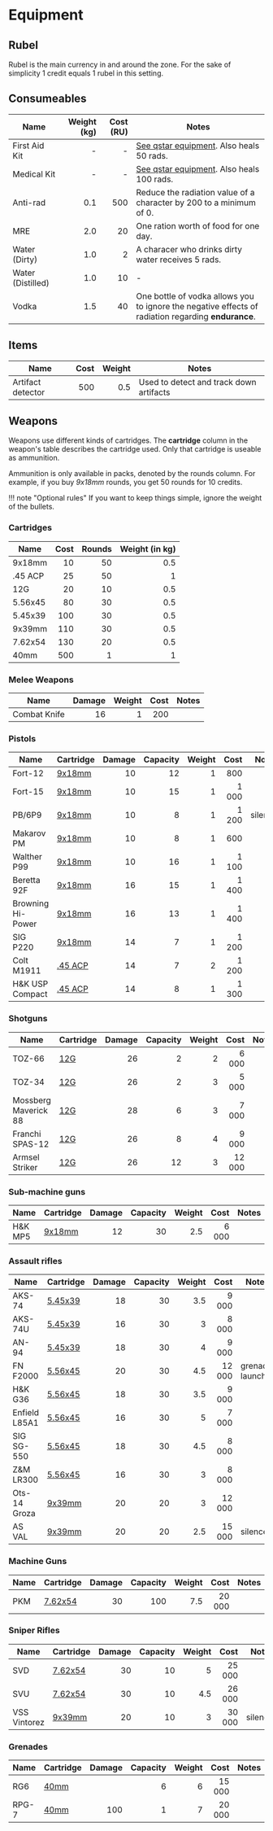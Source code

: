 # Equipment

## Rubel

Rubel is the main currency in and around the zone. For the sake of simplicity 1
credit equals 1 rubel in this setting.

## Consumeables

| Name              | Weight (kg) | Cost (RU) | Notes                                                                                               |
| ----------------- | ----------: | --------: | --------------------------------------------------------------------------------------------------- |
| First Aid Kit     |           - |         - | [See qstar equipment](/equipment/#medical-items). Also heals 50 rads.                               |
| Medical Kit       |           - |         - | [See qstar equipment](/equipment/#medical-items). Also heals 100 rads.                               |
| Anti-rad          |         0.1 |       500 | Reduce the radiation value of a character by 200 to a minimum of 0.                                 |
| MRE               |         2.0 |        20 | One ration worth of food for one day.                                                               |
| Water (Dirty)     |         1.0 |         2 | A characer who drinks dirty water receives 5 rads.                                                  |
| Water (Distilled) |         1.0 |        10 | -                                                                                                   |
| Vodka             |         1.5 |        40 | One bottle of vodka allows you to ignore the negative effects of radiation regarding **endurance**. |

## Items

| Name              | Cost | Weight | Notes                                   |
| ----------------- | ---: | -----: | --------------------------------------- |
| Artifact detector |  500 |    0.5 | Used to detect and track down artifacts |

## Weapons

Weapons use different kinds of cartridges. The **cartridge** column in the
weapon's table describes the cartridge used. Only that cartridge is useable as
ammunition.

Ammunition is only available in packs, denoted by the rounds column. For
example, if you buy *9x18mm* rounds, you get 50 rounds for 10 credits.

!!! note "Optional rules"
    If you want to keep things simple, ignore the weight of the bullets.

### Cartridges

|  Name   | Cost | Rounds | Weight (in kg) |
| ------- | ---: | -----: | -------------: |
| <span id="9x18"> </span> 9x18mm  |   10 |     50 |            0.5 |
| <span id="45acp"></span> .45 ACP |   25 |     50 |              1 |
| <span id="12g">  </span> 12G     |   20 |     10 |            0.5 |
| <span id="556">  </span> 5.56x45 |   80 |     30 |            0.5 |
| <span id="545">  </span> 5.45x39 |  100 |     30 |            0.5 |
| <span id="939">  </span> 9x39mm  |  110 |     30 |            0.5 |
| <span id="762">  </span> 7.62x54 |  130 |     20 |            0.5 |
| <span id="40mm"> </span> 40mm    |  500 |      1 |              1 |

### Melee Weapons

|  Name                | Damage | Weight | Cost     | Notes            |
| -------------------- | -----: | -----: | -------: | ---------------- |
| Combat Knife         |     16 |      1 |      200 |                  |

### Pistols

|  Name                | Cartridge         | Damage | Capacity | Weight | Cost     | Notes            |
| -------------------- | ----------------- | -----: | -------: | -----: | -------: | ---------------- |
| Fort-12              | [9x18mm](#9x18)   |     10 |       12 |      1 |      800 |                  |
| Fort-15              | [9x18mm](#9x18)   |     10 |       15 |      1 |    1 000 |                  |
| PB/6P9               | [9x18mm](#9x18)   |     10 |       8  |      1 |    1 200 | silenced         |
| Makarov PM           | [9x18mm](#9x18)   |     10 |       8  |      1 |      600 |                  |
| Walther P99          | [9x18mm](#9x18)   |     10 |       16 |      1 |    1 100 |                  |
| Beretta 92F          | [9x18mm](#9x18)   |     16 |       15 |      1 |    1 400 |                  |
| Browning Hi-Power    | [9x18mm](#9x18)   |     16 |       13 |      1 |    1 400 |                  |
| SIG P220             | [9x18mm](#9x18)   |     14 |       7  |      1 |    1 200 |                  |
| Colt M1911           | [.45 ACP](#45acp) |     14 |       7  |      2 |    1 200 |                  |
| H&K USP Compact      | [.45 ACP](#45acp) |     14 |       8  |      1 |    1 300 |                  |

### Shotguns

|  Name                | Cartridge     | Damage | Capacity | Weight | Cost     | Notes            |
| -------------------- | ------------- | -----: | -------: | -----: | -------: | ---------------- |
| TOZ-66               | [12G](#12g)   |     26 |        2 |      2 |    6 000 |                  |
| TOZ-34               | [12G](#12g)   |     26 |        2 |      3 |    5 000 |                  |
| Mossberg Maverick 88 | [12G](#12g)   |     28 |        6 |      3 |    7 000 |                  |
| Franchi SPAS-12      | [12G](#12g)   |     26 |        8 |      4 |    9 000 |                  |
| Armsel Striker       | [12G](#12g)   |     26 |       12 |      3 |   12 000 |                  |

### Sub-machine guns

|  Name                | Cartridge       | Damage | Capacity | Weight | Cost     | Notes            |
| -------------------- | --------------- | -----: | -------: | -----: | -------: | ---------------- |
| H&K MP5              | [9x18mm](#9x18) |     12 |       30 |    2.5 |    6 000 |                  |

### Assault rifles

|  Name                | Cartridge       | Damage | Capacity | Weight | Cost     | Notes            |
| -------------------- | --------------- | -----: | -------: | -----: | -------: | ---------------- |
| AKS-74               | [5.45x39](#545) |     18 |       30 |    3.5 |    9 000 |                  |
| AKS-74U              | [5.45x39](#545) |     16 |       30 |      3 |    8 000 |                  |
| AN-94                | [5.45x39](#545) |     18 |       30 |      4 |    9 000 |                  |
| FN F2000             | [5.56x45](#556) |     20 |       30 |    4.5 |   12 000 | grenade launcher |
| H&K G36              | [5.56x45](#556) |     18 |       30 |    3.5 |    9 000 |                  |
| Enfield L85A1        | [5.56x45](#556) |     16 |       30 |      5 |    7 000 |                  |
| SIG SG-550           | [5.56x45](#556) |     18 |       30 |    4.5 |    8 000 |                  |
| Z&M LR300            | [5.56x45](#556) |     16 |       30 |      3 |    8 000 |                  |
| Ots-14 Groza         | [9x39mm](#939)  |     20 |       20 |      3 |   12 000 |                  |
| AS VAL               | [9x39mm](#939)  |     20 |       20 |    2.5 |   15 000 | silenced         |

### Machine Guns

|  Name                | Cartridge       | Damage | Capacity | Weight | Cost     | Notes            |
| -------------------- | --------------- | -----: | -------: | -----: | -------: | ---------------- |
| PKM                  | [7.62x54](#762) |     30 |      100 |    7.5 |   20 000 |                  |

### Sniper Rifles

|  Name                | Cartridge       | Damage | Capacity | Weight | Cost     | Notes            |
| -------------------- | --------------- | -----: | -------: | -----: | -------: | ---------------- |
| SVD                  | [7.62x54](#762) |     30 |       10 |      5 |   25 000 |                  |
| SVU                  | [7.62x54](#762) |     30 |       10 |    4.5 |   26 000 |                  |
| VSS Vintorez         | [9x39mm](#939)  |     20 |       10 |      3 |   30 000 | silenced         |

### Grenades

|  Name                | Cartridge     | Damage | Capacity | Weight | Cost     | Notes            |
| -------------------- | ------------- | -----: | -------: | -----: | -------: | ---------------- |
| RG6                  | [40mm](#40mm) |        |        6 |      6 |   15 000 |                  |
| RPG-7                | [40mm](#40mm) |    100 |        1 |      7 |   20 000 |                  |